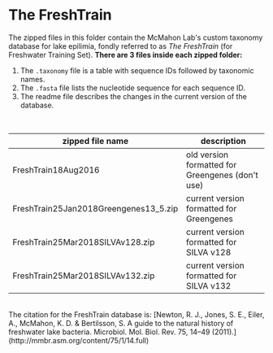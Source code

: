 The FreshTrain
===

The zipped files in this folder contain the McMahon Lab's custom taxonomy database for lake epilimia, fondly referred to as *The FreshTrain* (for Freshwater Training Set). **There are 3 files inside each zipped folder:**  

1. The `.taxonomy` file is a table with sequence IDs followed by taxonomic names.   
2. The `.fasta` file lists the nucleotide sequence for each sequence ID.  
3. The readme file describes the changes in the current version of the database.  
  
<br> 
  
zipped file name        | description
------------------------|----------------------------------------------------------------
FreshTrain18Aug2016     | old version formatted for Greengenes (don't use)  
FreshTrain25Jan2018Greengenes13_5.zip | current version formatted for Greengenes  
FreshTrain25Mar2018SILVAv128.zip | current version formatted for SILVA v128  
FreshTrain25Mar2018SILVAv132.zip | current version formatted for SILVA v132  

<br>
The citation for the FreshTrain database is:  
[Newton, R. J., Jones, S. E., Eiler, A., McMahon, K. D. & Bertilsson, S. A guide to the natural history of freshwater lake bacteria. Microbiol. Mol. Biol. Rev. 75, 14–49 (2011).](http://mmbr.asm.org/content/75/1/14.full)
